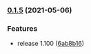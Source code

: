 
### [0.1.5](https://github.com/mmuller88/cdk-quicksight-constructs/compare/v1.99.1...v0.1.5) (2021-05-06)


### Features

* release 1.100 ([6ab8b16](https://github.com/mmuller88/cdk-quicksight-constructs/commit/6ab8b165108b0b4cdd8632c013a22306d4be6dc9))
